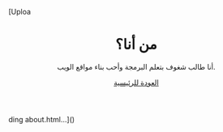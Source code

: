 [Uploa
<!DOCTYPE html>
<html lang="ar">
<head>
    <meta charset="UTF-8">
    <title>من أنا</title>
    <link rel="stylesheet" href="style.css">
</head>
<body>
    <header>
        <h1>من أنا؟</h1>
        <p>أنا طالب شغوف بتعلم البرمجة وأحب بناء مواقع الويب.</p>
        <a href="index.html" class="btn">العودة للرئيسية</a>
    </header>
</body>
</html>
ding about.html…]()
